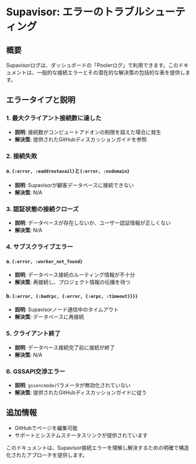 # Supavisor: エラーのトラブルシューティング

## 概要

Supavisorログは、ダッシュボードの「Poolerログ」で利用できます。このドキュメントは、一般的な接続エラーとその潜在的な解決策の包括的な表を提供します。

## エラータイプと説明

### 1. 最大クライアント接続数に達した

- **説明**: 接続数がコンピュートアドオンの制限を超えた場合に発生
- **解決策**: 提供されたGitHubディスカッションガイドを参照

### 2. 接続失敗

#### a. `{:error, :eaddrnotavail}`と`{:error, :nxdomain}`
- **説明**: Supavisorが顧客データベースに接続できない
- **解決策**: N/A

### 3. 認証状態の接続クローズ

- **説明**: データベースが存在しないか、ユーザー認証情報が正しくない
- **解決策**: N/A

### 4. サブスクライブエラー

#### a. `{:error, :worker_not_found}`
- **説明**: データベース接続のルーティング情報が不十分
- **解決策**: 再接続し、プロジェクト情報の伝播を待つ

#### b. `{:error, {:badrpc, {:error, {:erpc, :timeout}}}}`
- **説明**: Supavisorノード通信中のタイムアウト
- **解決策**: データベースに再接続

### 5. クライアント終了

- **説明**: データベース接続完了前に接続が終了
- **解決策**: N/A

### 6. GSSAPI交渉エラー

- **説明**: `gssencmode`パラメータが無効化されていない
- **解決策**: 提供されたGitHubディスカッションガイドに従う

## 追加情報

- GitHubでページを編集可能
- サポートとシステムステータスリンクが提供されています

このドキュメントは、Supavisor接続エラーを理解し解決するための明確で構造化されたアプローチを提供します。
